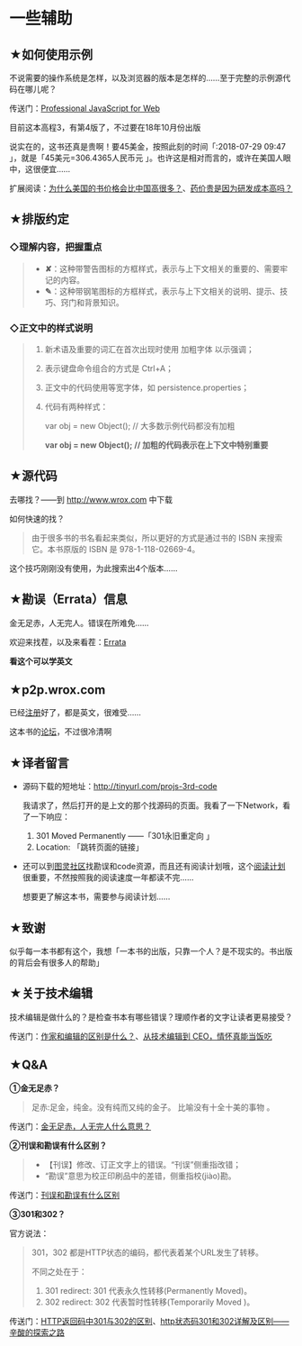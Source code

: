 # 一些辅助

## ★如何使用示例

不说需要的操作系统是怎样，以及浏览器的版本是怎样的……至于完整的示例源代码在哪儿呢？

传送门：[Professional JavaScript for Web](http://www.wrox.com/WileyCDA/WroxTitle/Professional-JavaScript-for-Web-Developers-3rd-Edition.productCd-1118026691,descCd-DOWNLOAD.html) 

目前这本高程3，有第4版了，不过要在18年10月份出版

说实在的，这书还真是贵啊！要45美金，按照此刻的时间「:2018-07-29 09:47 」，就是「45美元=306.4365人民币元 」。也许这是相对而言的，或许在美国人眼中，这很便宜……

扩展阅读：[为什么美国的书价格会比中国高很多？](https://www.zhihu.com/question/28575815)、[药价贵是因为研发成本高吗？](https://www.guokr.com/post/648343/)

## ★排版约定

### ◇理解内容，把握重点

> - **✘**：这种带警告图标的方框样式，表示与上下文相关的重要的、需要牢记的内容。
> - **✎**：这种带钢笔图标的方框样式，表示与上下文相关的说明、提示、技巧、窍门和背景知识。

### ◇正文中的样式说明

> 1. 新术语及重要的词汇在首次出现时使用 加粗字体 以示强调；
>
> 2. 表示键盘命令组合的方式是 Ctrl+A；
>
> 3. 正文中的代码使用等宽字体，如 persistence.properties；
>
> 4. 代码有两种样式：
>
>    var obj = new Object(); // 大多数示例代码都没有加粗
>
>    **var obj = new Object(); //  加粗的代码表示在上下文中特别重要**

## ★源代码

去哪找？——到 <http://www.wrox.com> 中下载

如何快速的找？

> 由于很多书的书名看起来类似，所以更好的方式是通过书的 ISBN 来搜索它。本书原版的 ISBN 是 978-1-118-02669-4。

这个技巧刚刚没有使用，为此搜索出4个版本……

## ★勘误（Errata）信息

金无足赤，人无完人。错误在所难免……

欢迎来找茬，以及来看茬：[Errata](http://www.wrox.com/WileyCDA/WroxTitle/Professional-JavaScript-for-Web-Developers-3rd-Edition.productCd-1118026691,descCd-ERRATA.html)  

**看这个可以学英文**

## ★p2p.wrox.com

已经[注册](http://p2p.wrox.com)好了，都是英文，很难受……

这本书的[论坛](http://p2p.wrox.com/book-professional-javascript-web-developers-3rd-edition-669/)，不过很冷清啊

## ★译者留言

- 源码下载的短地址：http://tinyurl.com/projs-3rd-code

  我请求了，然后打开的是上文的那个找源码的页面。我看了一下Network，看了一下响应：

  1. 301 Moved Permanently ——「301永旧重定向 」
  2. Location: 「跳转页面的链接」

- 还可以到[图灵社区](http://www.ituring.com.cn/book/946)找勘误和code资源，而且还有阅读计划哦，这个[阅读计划](http://www.ituring.com.cn/book/download/30e48c7b-070c-44ea-8d22-58f9de087b78)很重要，不然按照我的阅读速度一年都读不完……

  想要更了解这本书，需要参与阅读计划……

## ★致谢

似乎每一本书都有这个，我想「一本书的出版，只靠一个人？是不现实的。书出版的背后会有很多人的帮助」

## ★关于技术编辑

技术编辑是做什么的？是检查书本有哪些错误？理顺作者的文字让读者更易接受？

传送门：[作家和编辑的区别是什么？](https://zhidao.baidu.com/question/537391056.html?qbl=relate_question_0&word=%BC%BC%CA%F5%B1%E0%BC%AD)、[从技术编辑到 CEO，情怀真能当饭吃](http://www.sohu.com/a/229830204_390235)



## ★Q&A

**①金无足赤？**

> 足赤:足金，纯金。没有纯而又纯的金子。 比喻没有十全十美的事物 。

传送门：[金无足赤，人无完人什么意思？](https://zhidao.baidu.com/question/567631227.html)

**②刊误和勘误有什么区别？**

> - 【刊误】修改、订正文字上的错误。“刊误”侧重指改错； 
> - “勘误”意思为校正印刷品中的差错，侧重指校(jiào)勘。 

传送门：[刊误和勘误有什么区别](https://zhidao.baidu.com/question/406697439.html)

**③301和302？**

官方说法：

> 301，302 都是HTTP状态的编码，都代表着某个URL发生了转移。
>
> 不同之处在于：  
>
> 1. 301 redirect: 301 代表永久性转移(Permanently Moved)。
> 2.  302 redirect: 302 代表暂时性转移(Temporarily Moved )。  

传送门：[HTTP返回码中301与302的区别](https://blog.csdn.net/qmhball/article/details/7838989)、[http状态码301和302详解及区别——辛酸的探索之路](https://blog.csdn.net/grandPang/article/details/47448395)



